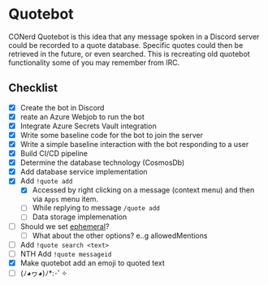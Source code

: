 # Quotebot
CONerd Quotebot is this idea that any message spoken in a Discord server could be recorded to a quote database. Specific quotes could then be retrieved in the future, or even searched.  This is recreating old quotebot functionality some of you may remember from IRC.

## Checklist
- [x] Create the bot in Discord
- [x] reate an Azure Webjob to run the bot
- [x] Integrate Azure Secrets Vault integration
- [x] Write some baseline code for the bot to join the server
- [x] Write a simple baseline interaction with the bot responding to a user
- [x] Build CI/CD pipeline
- [x] Determine the database technology (CosmosDb)
- [x] Add database service implementation
- [x] Add `!quote add`
  - [x] Accessed by right clicking on a message (context menu) and then via `Apps` menu item. 
  - [ ] While replying to message `/quote add`
  - [ ] Data storage implemenation
- [ ] Should we set [ephemeral](https://github.com/discord-net/Discord.Net/blob/dev/src/Discord.Net.Core/Entities/Interactions/IDiscordInteraction.cs#L58)?
  - [ ] What about the other options? e..g allowedMentions 
- [ ] Add `!quote search <text>`
- [ ] NTH Add `!quote messageid`
- [x] Make quotebot add an emoji to quoted text
- [ ] (ﾉ◕ヮ◕)ﾉ*:･ﾟ✧
